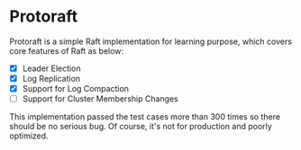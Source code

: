# Protoraft
Protoraft is a simple Raft implementation for learning purpose, which covers core features of Raft as below:

- [x] Leader Election
- [x] Log Replication
- [x] Support for Log Compaction 
- [ ] Support for Cluster Membership Changes

This implementation passed the test cases more than 300 times so there should be no serious bug. Of course, it's not for production and poorly optimized.
